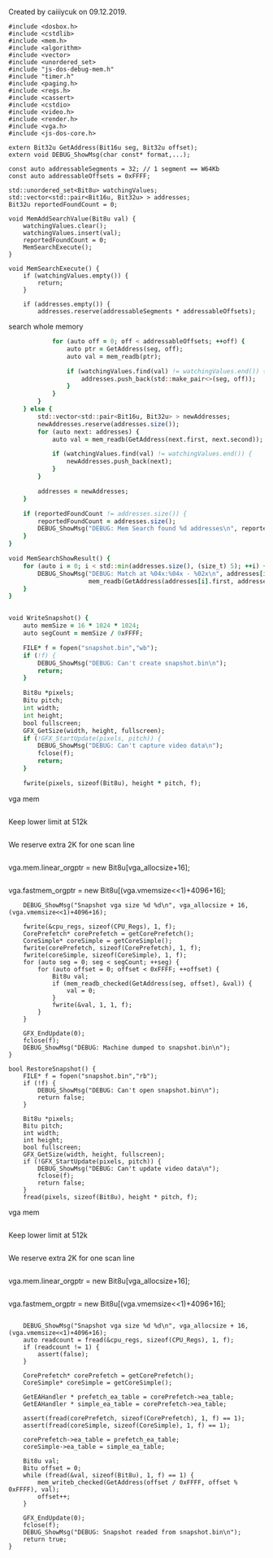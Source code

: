 
Created by caiiiycuk on 09.12.2019.


```
#include <dosbox.h>
#include <cstdlib>
#include <mem.h>
#include <algorithm>
#include <vector>
#include <unordered_set>
#include "js-dos-debug-mem.h"
#include "timer.h"
#include <paging.h>
#include <regs.h>
#include <cassert>
#include <cstdio>
#include <video.h>
#include <render.h>
#include <vga.h>
#include <js-dos-core.h>

extern Bit32u GetAddress(Bit16u seg, Bit32u offset);
extern void DEBUG_ShowMsg(char const* format,...);

const auto addressableSegments = 32; // 1 segment == W64Kb
const auto addressableOffsets = 0xFFFF;

std::unordered_set<Bit8u> watchingValues;
std::vector<std::pair<Bit16u, Bit32u> > addresses;
Bit32u reportedFoundCount = 0;

void MemAddSearchValue(Bit8u val) {
    watchingValues.clear();
    watchingValues.insert(val);
    reportedFoundCount = 0;
    MemSearchExecute();
}

void MemSearchExecute() {
    if (watchingValues.empty()) {
        return;
    }

    if (addresses.empty()) {
        addresses.reserve(addressableSegments * addressableOffsets);
```

search whole memory

```        for (auto seg = 0; seg < addressableSegments; ++seg) {
            for (auto off = 0; off < addressableOffsets; ++off) {
                auto ptr = GetAddress(seg, off);
                auto val = mem_readb(ptr);

                if (watchingValues.find(val) != watchingValues.end()) {
                    addresses.push_back(std::make_pair<>(seg, off));
                }
            }
        }
    } else {
        std::vector<std::pair<Bit16u, Bit32u> > newAddresses;
        newAddresses.reserve(addresses.size());
        for (auto next: addresses) {
            auto val = mem_readb(GetAddress(next.first, next.second));

            if (watchingValues.find(val) != watchingValues.end()) {
                newAddresses.push_back(next);
            }
        }

        addresses = newAddresses;
    }

    if (reportedFoundCount != addresses.size()) {
        reportedFoundCount = addresses.size();
        DEBUG_ShowMsg("DEBUG: Mem Search found %d addresses\n", reportedFoundCount);
    }
}

void MemSearchShowResult() {
    for (auto i = 0; i < std::min(addresses.size(), (size_t) 5); ++i) {
        DEBUG_ShowMsg("DEBUG: Match at %04x:%04x - %02x\n", addresses[i].first, addresses[i].second,
                      mem_readb(GetAddress(addresses[i].first, addresses[i].second)));
    }
}


void WriteSnapshot() {
    auto memSize = 16 * 1024 * 1024;
    auto segCount = memSize / 0xFFFF;

    FILE* f = fopen("snapshot.bin","wb");
    if (!f) {
        DEBUG_ShowMsg("DEBUG: Can't create snapshot.bin\n");
        return;
    }

    Bit8u *pixels;
    Bitu pitch;
    int width;
    int height;
    bool fullscreen;
    GFX_GetSize(width, height, fullscreen);
    if (!GFX_StartUpdate(pixels, pitch)) {
        DEBUG_ShowMsg("DEBUG: Can't capture video data\n");
        fclose(f);
        return;
    }

    fwrite(pixels, sizeof(Bit8u), height * pitch, f);

```

vga mem

```    Bit32u vga_allocsize=vga.vmemsize;
```

Keep lower limit at 512k

```    if (vga_allocsize<512*1024) vga_allocsize=512*1024;
```

We reserve extra 2K for one scan line

```    vga_allocsize+=2048;
```

   vga.mem.linear_orgptr = new Bit8u[vga_allocsize+16];

```    fwrite(vga.mem.linear_orgptr, 1, vga_allocsize + 16, f);
```

   vga.fastmem_orgptr = new Bit8u[(vga.vmemsize<<1)+4096+16];

```    fwrite(vga.fastmem_orgptr, 1, (vga.vmemsize<<1)+4096+16, f);
    DEBUG_ShowMsg("Snapshot vga size %d %d\n", vga_allocsize + 16, (vga.vmemsize<<1)+4096+16);

    fwrite(&cpu_regs, sizeof(CPU_Regs), 1, f);
    CorePrefetch* corePrefetch = getCorePrefetch();
    CoreSimple* coreSimple = getCoreSimple();
    fwrite(corePrefetch, sizeof(CorePrefetch), 1, f);
    fwrite(coreSimple, sizeof(CoreSimple), 1, f);
    for (auto seg = 0; seg < segCount; ++seg) {
        for (auto offset = 0; offset < 0xFFFF; ++offset) {
            Bit8u val;
            if (mem_readb_checked(GetAddress(seg, offset), &val)) {
                val = 0;
            }
            fwrite(&val, 1, 1, f);
        }
    }

    GFX_EndUpdate(0);
    fclose(f);
    DEBUG_ShowMsg("DEBUG: Machine dumped to snapshot.bin\n");
}

bool RestoreSnapshot() {
    FILE* f = fopen("snapshot.bin","rb");
    if (!f) {
        DEBUG_ShowMsg("DEBUG: Can't open snapshot.bin\n");
        return false;
    }

    Bit8u *pixels;
    Bitu pitch;
    int width;
    int height;
    bool fullscreen;
    GFX_GetSize(width, height, fullscreen);
    if (!GFX_StartUpdate(pixels, pitch)) {
        DEBUG_ShowMsg("DEBUG: Can't update video data\n");
        fclose(f);
        return false;
    }
    fread(pixels, sizeof(Bit8u), height * pitch, f);

```

vga mem

```    Bit32u vga_allocsize=vga.vmemsize;
```

Keep lower limit at 512k

```    if (vga_allocsize<512*1024) vga_allocsize=512*1024;
```

We reserve extra 2K for one scan line

```    vga_allocsize+=2048;
```

   vga.mem.linear_orgptr = new Bit8u[vga_allocsize+16];

```    fread(vga.mem.linear_orgptr, 1, vga_allocsize + 16, f);
```

   vga.fastmem_orgptr = new Bit8u[(vga.vmemsize<<1)+4096+16];

```    fread(vga.fastmem_orgptr, 1, (vga.vmemsize<<1)+4096+16, f);

    DEBUG_ShowMsg("Snapshot vga size %d %d\n", vga_allocsize + 16, (vga.vmemsize<<1)+4096+16);
    auto readcount = fread(&cpu_regs, sizeof(CPU_Regs), 1, f);
    if (readcount != 1) {
        assert(false);
    }

    CorePrefetch* corePrefetch = getCorePrefetch();
    CoreSimple* coreSimple = getCoreSimple();

    GetEAHandler * prefetch_ea_table = corePrefetch->ea_table;
    GetEAHandler * simple_ea_table = corePrefetch->ea_table;

    assert(fread(corePrefetch, sizeof(CorePrefetch), 1, f) == 1);
    assert(fread(coreSimple, sizeof(CoreSimple), 1, f) == 1);

    corePrefetch->ea_table = prefetch_ea_table;
    coreSimple->ea_table = simple_ea_table;

    Bit8u val;
    Bitu offset = 0;
    while (fread(&val, sizeof(Bit8u), 1, f) == 1) {
        mem_writeb_checked(GetAddress(offset / 0xFFFF, offset % 0xFFFF), val);
        offset++;
    }

    GFX_EndUpdate(0);
    fclose(f);
    DEBUG_ShowMsg("DEBUG: Snapshot readed from snapshot.bin\n");
    return true;
}

```


